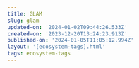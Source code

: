 ```yaml
---
title: GLAM
slug: glam
updated-on: '2024-01-02T09:44:26.533Z'
created-on: '2023-12-20T13:24:23.913Z'
published-on: '2024-01-05T11:05:12.994Z'
layout: '[ecosystem-tags].html'
tags: ecosystem-tags
---
```



